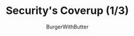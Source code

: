 ---
media: "images/rounds/round_2/security_coverup_1.png"
media_type: image
title: Security's Coverup (1/3)
author: BurgerWithButter
desc: Officer Jimmy Novach discovers a body and instructs Fiore Silvestri not to breathe a word of it.
---